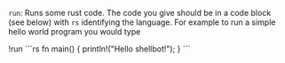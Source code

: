 `run`: Runs some rust code. The code you give should be in a code block (see below) with `rs` identifying the language. For example to run a simple hello world program you would type

!run
\```rs
fn main() {
    println!("Hello shellbot!");
}
\```